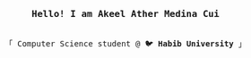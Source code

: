 <h3 align="center"><samp>Hello! I am <b>Akeel Ather Medina Cui</a></b></samp></h3>
<p align="center"><br>
  <samp>
    「 Computer Science student @ 🐦 <b>Habib University</b> 」<br>
  </samp>
</p>


